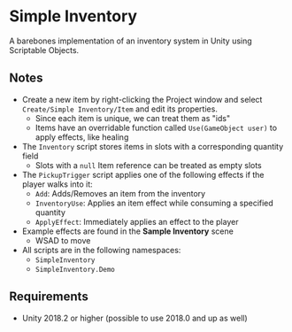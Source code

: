 # Simple Inventory

A barebones implementation of an inventory system in Unity using Scriptable Objects. 

## Notes
* Create a new item by right-clicking the Project window and select `Create/Simple Inventory/Item` and edit its properties.
  * Since each item is unique, we can treat them as "ids"
  * Items have an overridable function called `Use(GameObject user)` to apply effects, like healing
* The `Inventory` script stores items in slots with a corresponding quantity field
    * Slots with a `null` Item reference can be treated as empty slots
* The `PickupTrigger` script applies one of the following effects if the player walks into it:
    * `Add`: Adds/Removes an item from the inventory
    * `InventoryUse`: Applies an item effect while consuming a specified quantity
    * `ApplyEffect`: Immediately applies an effect to the player
* Example effects are found in the **Sample Inventory** scene
    * WSAD to move
* All scripts are in the following namespaces:
    * `SimpleInventory`
    * `SimpleInventory.Demo`


## Requirements

* Unity 2018.2 or higher (possible to use 2018.0 and up as well)